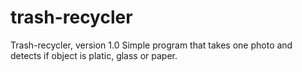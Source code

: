 # trash-recycler

Trash-recycler, version 1.0
Simple program that takes one photo and detects if object is platic, glass or paper.
